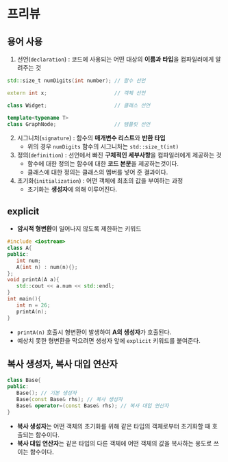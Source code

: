 # 프리뷰
## 용어 사용
1. 선언(`declaration`) : 코드에 사용되는 어떤 대상의 **이름과 타입**을 컴파일러에게 알려주는 것
```cpp
std::size_t numDigits(int number); // 함수 선언

extern int x;                      // 객체 선언

class Widget;                      // 클래스 선언

template<typename T>
class GraphNode;                   // 템플릿 선언
```

2. 시그니처(`signature`) : 함수의 **매개변수 리스트**와 **반환 타입**
   - 위의 경우 `numDigits` 함수의 시그니처는 `std::size_t(int)`
3. 정의(`definition`) : 선언에서 빠진 **구체적인 세부사항**을 컴파일러에게 제공하는 것
   - 함수에 대한 정의는 함수에 대한 **코드 본문**을 제공하는것이다.
   - 클래스에 대한 정의는 클래스의 멤버를 넣어 준 결과이다.
4. 초기화(`initialization`) : 어떤 객체에 최초의 값을 부여하는 과정
   - 초기화는 **생성자**에 의해 이루어진다.

## explicit
- **암시적 형변환**이 일어나지 않도록 제한하는 키워드
```cpp
#include <iostream>
class A{
public:
   int num;
   A(int n) : num(n){};
};
void printA(A a){
   std::cout << a.num << std::endl;
}
int main(){
   int n = 26;
   printA(n);
}
```
- `printA(n)` 호출시 형변환이 발생하여 **A의 생성자**가 호출된다.
- 예상치 못한 형변환을 막으려면 생성자 앞에 `explicit` 키워드를 붙여준다.

## 복사 생성자, 복사 대입 연산자
```cpp
class Base{
public:
   Base(); // 기본 생성자
   Base(const Base& rhs); // 복사 생성자
   Base& operator=(const Base& rhs); // 복사 대입 연산자
}
```
- **복사 생성자**는 어떤 객체의 초기화를 위해 같은 타입의 객체로부터 초기화할 때 호출되는 함수이다.
- **복사 대입 연산자**는 같은 타입의 다른 객체에 어떤 객체의 값을 복사하는 용도로 쓰이는 함수이다.